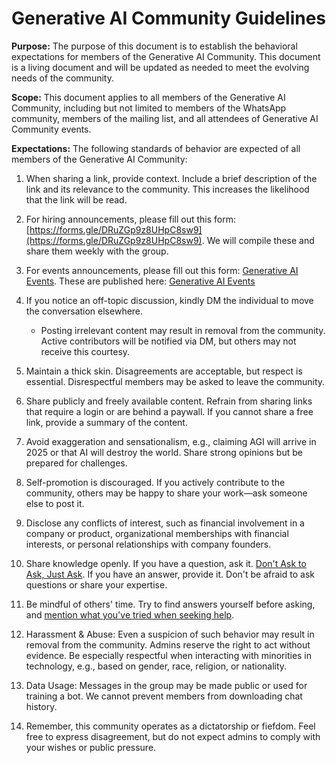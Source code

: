 # Generative AI Community Guidelines

**Purpose:** The purpose of this document is to establish the behavioral expectations for members of the Generative AI Community. This document is a living document and will be updated as needed to meet the evolving needs of the community.

**Scope:** This document applies to all members of the Generative AI Community, including but not limited to members of the WhatsApp community, members of the mailing list, and all attendees of Generative AI Community events.

**Expectations:** The following standards of behavior are expected of all members of the Generative AI Community:

1. When sharing a link, provide context. Include a brief description of the link and its relevance to the community. This increases the likelihood that the link will be read.

2. For hiring announcements, please fill out this form: [https://forms.gle/DRuZGp9z8UHpC8sw9](https://forms.gle/DRuZGp9z8UHpC8sw9). We will compile these and share them weekly with the group.

3. For events announcements, please fill out this form: [Generative AI Events](https://forms.gle/s3Na6t7HzW43wfEX7). These are published here: [Generative AI Events](https://docs.google.com/spreadsheets/d/e/2PACX-1vTftcrqLyUN8N81ekOBsQgWUWqg_t0QKk0Xil49OZKNhSrhHHN3DZRucTo4RJnYGQBYzes0NFxJKAL_/pubhtml)

4. If you notice an off-topic discussion, kindly DM the individual to move the conversation elsewhere.

   - Posting irrelevant content may result in removal from the community. Active contributors will be notified via DM, but others may not receive this courtesy.

5. Maintain a thick skin. Disagreements are acceptable, but respect is essential. Disrespectful members may be asked to leave the community.

6. Share publicly and freely available content. Refrain from sharing links that require a login or are behind a paywall. If you cannot share a free link, provide a summary of the content.

7. Avoid exaggeration and sensationalism, e.g., claiming AGI will arrive in 2025 or that AI will destroy the world. Share strong opinions but be prepared for challenges.

8. Self-promotion is discouraged. If you actively contribute to the community, others may be happy to share your work—ask someone else to post it.

9. Disclose any conflicts of interest, such as financial involvement in a company or product, organizational memberships with financial interests, or personal relationships with company founders.

10. Share knowledge openly. If you have a question, ask it. [Don't Ask to Ask, Just Ask](https://dontasktoask.com/). If you have an answer, provide it. Don't be afraid to ask questions or share your expertise.

11. Be mindful of others' time. Try to find answers yourself before asking, and [mention what you've tried when seeking help](http://www.catb.org/~esr/faqs/smart-questions.html).

12. Harassment & Abuse: Even a suspicion of such behavior may result in removal from the community. Admins reserve the right to act without evidence. Be especially respectful when interacting with minorities in technology, e.g., based on gender, race, religion, or nationality.

13. Data Usage: Messages in the group may be made public or used for training a bot. We cannot prevent members from downloading chat history.

14. Remember, this community operates as a dictatorship or fiefdom. Feel free to express disagreement, but do not expect admins to comply with your wishes or public pressure.
